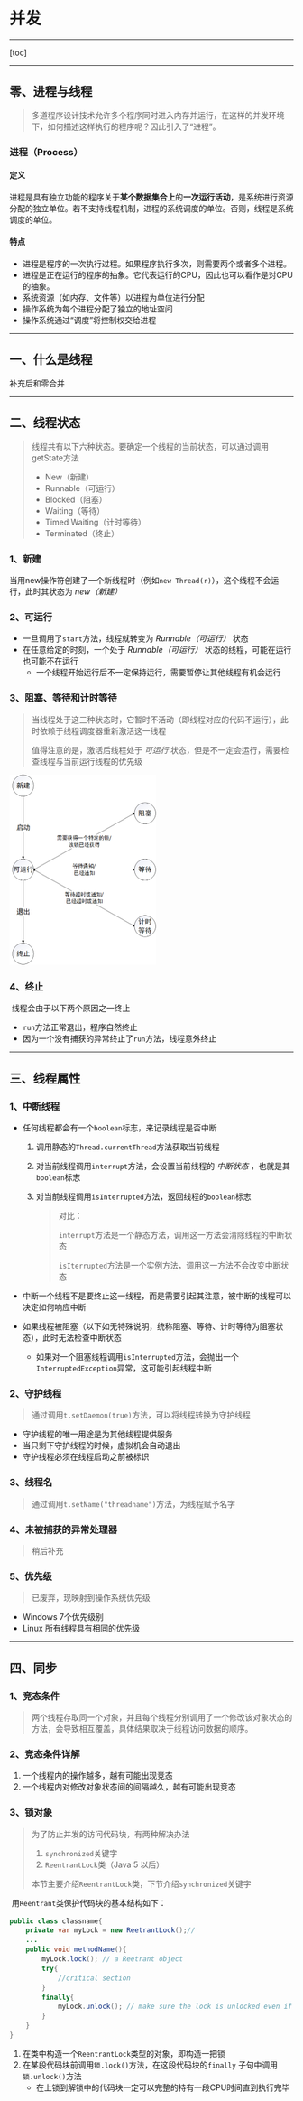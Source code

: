 # 并发

---

[toc]

---

## 零、进程与线程 ##

> 多道程序设计技术允许多个程序同时进入内存并运行，在这样的并发环境下，如何描述这样执行的程序呢？因此引入了“进程”。

### 进程（Process） ##

#### 定义 ####

进程是具有独立功能的程序关于**某个数据集合上**的**一次运行活动**，是系统进行资源分配的独立单位。若不支持线程机制，进程的系统调度的单位。否则，线程是系统调度的单位。

#### 特点 ####

- 进程是程序的一次执行过程。如果程序执行多次，则需要两个或者多个进程。
- 进程是正在运行的程序的抽象。它代表运行的CPU，因此也可以看作是对CPU的抽象。
- 系统资源（如内存、文件等）以进程为单位进行分配
- 操作系统为每个进程分配了独立的地址空间
- 操作系统通过“调度”将控制权交给进程



---



## 一、什么是线程 ##

补充后和零合并

---

## 二、线程状态 ##

> 线程共有以下六种状态。要确定一个线程的当前状态，可以通过调用getState方法
>
> - New（新建）
> - Runnable（可运行）
> - Blocked（阻塞）
> - Waiting（等待）
> - Timed Waiting（计时等待）
> - Terminated（终止）

### 1、新建 ##

​	当用new操作符创建了一个新线程时（例如```new Thread(r)```），这个线程不会运行，此时其状态为 *new（新建）*

### 2、可运行 ###

- 一旦调用了```start```方法，线程就转变为 *Runnable（可运行）* 状态 
- 在任意给定的时刻，一个处于 *Runnable（可运行）* 状态的线程，可能在运行也可能不在运行
    - 一个线程开始运行后不一定保持运行，需要暂停让其他线程有机会运行

### 3、阻塞、等待和计时等待

> 当线程处于这三种状态时，它暂时不活动（即线程对应的代码不运行），此时依赖于线程调度器重新激活这一线程
>
> 值得注意的是，激活后线程处于 *可运行* 状态，但是不一定会运行，需要检查线程与当前运行线程的优先级

<img src=".\ref\线程状态" alt="image-20210225223951766" style="zoom: 50%;" />

### 4、终止 ###

​	线程会由于以下两个原因之一终止

- ```run```方法正常退出，程序自然终止
- 因为一个没有捕获的异常终止了```run```方法，线程意外终止

---

## 三、线程属性 ##

### 1、中断线程 ###

- 任何线程都会有一个```boolean```标志，来记录线程是否中断

    1. 调用静态的```Thread.currentThread```方法获取当前线程

    2. 对当前线程调用```interrupt```方法，会设置当前线程的 *中断状态* ，也就是其```boolean```标志

    3. 对当前线程调用```isInterrupted```方法，返回线程的```boolean```标志

        > 对比：
        >
        > ```interrupt```方法是一个静态方法，调用这一方法会清除线程的中断状态
        >
        > ```isIterrupted```方法是一个实例方法，调用这一方法不会改变中断状态

- 中断一个线程不是要终止这一线程，而是需要引起其注意，被中断的线程可以决定如何响应中断

- 如果线程被阻塞（以下如无特殊说明，统称阻塞、等待、计时等待为阻塞状态），此时无法检查中断状态

    - 如果对一个阻塞线程调用```isInterrupted```方法，会抛出一个```InterruptedException```异常，这可能引起线程中断

### 2、守护线程 ###

> 通过调用```t.setDaemon(true)```方法，可以将线程转换为守护线程

- 守护线程的唯一用途是为其他线程提供服务
- 当只剩下守护线程的时候，虚拟机会自动退出
- 守护线程必须在线程启动之前被标识

### 3、线程名 ###

> 通过调用```t.setName("threadname")```方法，为线程赋予名字

### 4、未被捕获的异常处理器 ###

> 稍后补充

### 5、优先级 ###

> 已废弃，现映射到操作系统优先级

- Windows 7个优先级别
- Linux 所有线程具有相同的优先级

---

## 四、同步 ##

### 1、竞态条件 ###

> 两个线程存取同一个对象，并且每个线程分别调用了一个修改该对象状态的方法，会导致相互覆盖，具体结果取决于线程访问数据的顺序。

### 2、竞态条件详解 ###

1. 一个线程内的操作越多，越有可能出现竞态
2. 一个线程内对修改对象状态间的间隔越久，越有可能出现竞态

### 3、锁对象 ###

> 为了防止并发的访问代码块，有两种解决办法
>
> 1. ```synchronized```关键字
> 2. ```ReentrantLock```类（Java 5 以后）
>
> 本节主要介绍```ReentrantLock```类，下节介绍```synchronized```关键字

​	用```Reentrant```类保护代码块的基本结构如下：

```java
public class classname{
    private var myLock = new ReetrantLock();//
    ...
    public void methodName(){
        myLock.lock(); // a Reetrant object
        try{
            //critical section
   		}
    	finally{
       		myLock.unlock(); // make sure the lock is unlocked even if an exception is thrown
    	}
    }
}
```

1. 在类中构造一个```ReentrantLock```类型的对象，即构造一把锁
2. 在某段代码块前调用```锁.lock()```方法，在这段代码块的```finally``` 子句中调用```锁.unlock()```方法
    - 在上锁到解锁中的代码块一定可以完整的持有一段CPU时间直到执行完毕